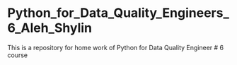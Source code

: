 # Python_for_Data_Quality_Engineers_6_Aleh_Shylin
This is a repository for home work of Python for Data Quality Engineer # 6 course
